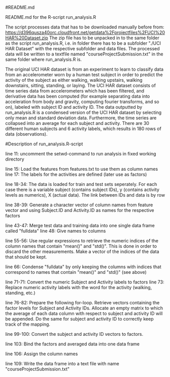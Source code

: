 #README.md

README.md for the R-script run_analysis.R

The script processes data that has to be downloaded manually before from:
https://d396qusza40orc.cloudfront.net/getdata%2Fprojectfiles%2FUCI%20HAR%20Dataset.zip
The zip file has to be unpacked in to the same folder as the script run_analysis.R,
i.e. in folder there has to be a subfolder "./UCI HAR Dataset" with the respective
subfolder and data files. The processed data will be written to a textfile 
named "courseProjectSubmission.txt" in the same folder where run_analysis.R
is.

The original UCI HAR dataset is from an experiment to learn to classify data from an
accelerometer worn by a human test subject in order to predict the activity of
the subject as either walking, walking upstairs, walking downstairs, sitting,
standing, or laying. The UCI HAR dataset consists of time series data from
accelerometers which has been filtered, and derivative data has been computed
(for example separating data into acceleration from body and gravity, computing
fourier transforms, and so on), labeled with subject ID and activity ID. The
data outputted by run_analysis.R is a condensed version of the UCI HAR dataset
by selecting only mean and standard deviation data. Furthermore, the time
series are collapsed into an average for each subject and activity. There are
30 different human subjects and 6 activity labels, which results in 180 rows of
data (observations).


#Description of run_analysis.R-script

line 11: 	uncomment the setwd-command to run analysis in fixed working
			directory

line 15: 	Load the features from features.txt to use them as column names
line 17: 	The labels for the activities are defined (later use as factors)

line 18-34: The data is loaded for train and test sets seperately. For each
			case there is a variable subject (contains subject IDs), y
			(contains activity levels as numerics), X (actual data). The link
			between IDs and data is by row
			
line 38-39:	Generate a character vector of column names from feature vector
			and using Subject.ID and Activity.ID as names for the respective
			factors
			
line 43-47: Merge test data and training data into one single data frame
			called "fulldata"
line 48: 	Give names to columns

line 55-56: Use regular expressions to retrieve the numeric indices of the
			column names that contain "mean()" and "std()". This is done in
			order to discard the other measurements. Make a vector of the
			indices of the data that should be kept.

line 66:	Condense "fulldata" by only keeping the columns with indices that
			correspond to names that contain "mean()" and "std()" (see above)
			
line 71-71:	Convert the numeric Subject and Activity labels to factors
line 73:	Replace numeric activity labels with the word for the activity
			(walking, standing, etc.)
			
line 76-82: Prepare the following for-loop. Retrieve vectors containing the
			factor levels for Subject and Activity IDs. Allocate an empty
			matrix to which the average of each data column with respect to
			subject and activity ID will be appended. Do the same for subject
			and activity ID to correctly keep track of the mapping.

line 99-100: Convert the subject and activity ID vectors to factors.

line 103: 	Bind the factors and averaged data into one data frame

line 106:	Assign the column names

line 109: 	Write the data frame into a text file with name
			"courseProjectSubmission.txt"
			